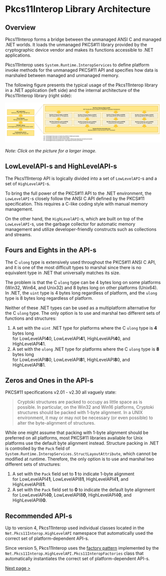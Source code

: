 # Pkcs11Interop Library Architecture

## Overview

Pkcs11Interop forms a bridge between the unmanaged ANSI C and managed .NET worlds. It loads the unmanaged PKCS#11 library provided by the cryptographic device vendor and makes its functions accessible to .NET applications.

Pkcs11Interop uses `System.Runtime.InteropServices` to define platform invoke methods for the unmanaged PKCS#11 API and specifies how data is marshaled between managed and unmanaged memory.

The following figure presents the typical usage of the Pkcs11Interop library in a .NET application (left side) and the internal architecture of the Pkcs11Interop library (right side):

![Pkcs11Interop architecture](images/pkcs11interop-architecture.png)

*Note: Click on the picture for a larger image.*

## LowLevelAPI-s and HighLevelAPI-s

The Pkcs11Interop API is logically divided into a set of `LowLevelAPI`-s and a set of `HighLevelAPI`-s.

To bring the full power of the PKCS#11 API to the .NET environment, the `LowLevelAPI`-s closely follow the ANSI C API defined by the PKCS#11 specification. This requires a C-like coding style with manual memory management.

On the other hand, the `HighLevelAPI`-s, which are built on top of the `LowLevelAPI`-s, use the garbage collector for automatic memory management and utilize developer-friendly constructs such as collections and streams.

## Fours and Eights in the API-s

The C `ulong` type is extensively used throughout the PKCS#11 ANSI C API, and it is one of the most difficult types to marshal since there is no equivalent type in .NET that universally matches its size.

The problem is that the C `ulong` type can be 4 bytes long on some platforms (Win32, Win64, and Unix32) and 8 bytes long on other platforms (Unix64). In .NET, the `uint` type is 4 bytes long regardless of platform, and the `ulong` type is 8 bytes long regardless of platform.

Neither of these .NET types can be used as a multiplatform alternative for the C `ulong` type. The only option is to use and marshal two different sets of functions and structures:

1. A set with the `uint` .NET type for platforms where the C `ulong` type is **4** bytes long  
   for LowLevelAPI**4**0, LowLevelAPI**4**1, HighLevelAPI**4**0, and HighLevelAPI**4**1.
2. A set with the `ulong` .NET type for platforms where the C `ulong` type is **8** bytes long  
   for LowLevelAPI**8**0, LowLevelAPI**8**1, HighLevelAPI**8**0, and HighLevelAPI**8**1.

## Zeros and Ones in the API-s

PKCS#11 specifications v2.01 - v2.30 all vaguely state:

> Cryptoki structures are packed to occupy as little space as is possible. In particular, on the Win32 and Win16 platforms, Cryptoki structures should be packed with 1-byte alignment. In a UNIX environment, it may or may not be necessary (or even possible) to alter the byte-alignment of structures.

While one might assume that packing with 1-byte alignment should be preferred on all platforms, most PKCS#11 libraries available for Unix platforms use the default byte alignment instead. Structure packing in .NET is controlled by the `Pack` field of `System.Runtime.InteropServices.StructLayoutAttribute`, which cannot be modified at runtime. Therefore, the only option is to use and marshal two different sets of structures:

1. A set with the `Pack` field set to **1** to indicate 1-byte alignment  
   for LowLevelAPI4**1**, LowLevelAPI8**1**, HighLevelAPI4**1**, and HighLevelAPI8**1**.
2. A set with the `Pack` field set to **0** to indicate the default byte alignment  
   for LowLevelAPI4**0**, LowLevelAPI8**0**, HighLevelAPI4**0**, and HighLevelAPI8**0**.

## Recommended API-s

Up to version 4, Pkcs11Interop used individual classes located in the `Net.Pkcs11Interop.HighLevelAPI` namespace that automatically used the correct set of platform-dependent API-s.

Since version 5, Pkcs11Interop uses the [factory pattern](https://en.wikipedia.org/wiki/Abstract_factory_pattern) implemented by the `Net.Pkcs11Interop.HighLevelAPI.Pkcs11InteropFactories` class that automatically instantiates the correct set of platform-dependent API-s.

[Next page >](05_GETTING_STARTED.md)